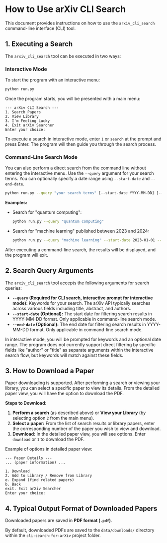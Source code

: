 # How to Use arXiv CLI Search

This document provides instructions on how to use the `arxiv_cli_search` command-line interface (CLI) tool.

## 1. Executing a Search

The `arxiv_cli_search` tool can be executed in two ways:

### Interactive Mode

To start the program with an interactive menu:

```bash
python run.py
```

Once the program starts, you will be presented with a main menu:

```
--- arXiv CLI Search ---
1. Search Papers
2. View Library
3. I'm Feeling Lucky
4. Exit arXiv Searcher
Enter your choice:
```

To execute a search in interactive mode, enter `1` or `search` at the prompt and press Enter. The program will then guide you through the search process.

### Command-Line Search Mode

You can also perform a direct search from the command line without entering the interactive menu. Use the `--query` argument for your search terms. You can optionally specify a date range using `--start-date` and `--end-date`.

```bash
python run.py --query "your search terms" [--start-date YYYY-MM-DD] [--end-date YYYY-MM-DD]
```

**Examples:**

*   Search for "quantum computing":
    ```bash
    python run.py --query "quantum computing"
    ```

*   Search for "machine learning" published between 2023 and 2024:
    ```bash
    python run.py --query "machine learning" --start-date 2023-01-01 --end-date 2024-12-31
    ```

After executing a command-line search, the results will be displayed, and the program will exit.

## 2. Search Query Arguments

The `arxiv_cli_search` tool accepts the following arguments for search queries:

*   **`--query` (Required for CLI search, interactive prompt for interactive mode):** Keywords for your search. The arXiv API typically searches across various fields including title, abstract, and authors.
*   **`--start-date` (Optional):** The start date for filtering search results in YYYY-MM-DD format. Only applicable in command-line search mode.
*   **`--end-date` (Optional):** The end date for filtering search results in YYYY-MM-DD format. Only applicable in command-line search mode.

In interactive mode, you will be prompted for keywords and an optional date range. The program does not currently support direct filtering by specific fields like "author" or "title" as separate arguments within the interactive search flow, but keywords will match against these fields.

## 3. How to Download a Paper

Paper downloading is supported. After performing a search or viewing your library, you can select a specific paper to view its details. From the detailed paper view, you will have the option to download the PDF.

**Steps to Download:**

1.  **Perform a search** (as described above) or **View your Library** (by selecting option `2` from the main menu).
2.  **Select a paper:** From the list of search results or library papers, enter the corresponding number of the paper you wish to view and download.
3.  **Download:** In the detailed paper view, you will see options. Enter `download` or `1` to download the PDF.

Example of options in detailed paper view:

```
--- Paper Details ---
... (paper information) ...

1. Download
2. Add to Library / Remove from Library
e. Expand (find related papers)
b. Back
exit. Exit arXiv Searcher
Enter your choice:
```

## 4. Typical Output Format of Downloaded Papers

Downloaded papers are saved in **PDF format (`.pdf`)**.

By default, downloaded PDFs are saved to the `data/downloads/` directory within the `cli-search-for-arXiv` project folder.

